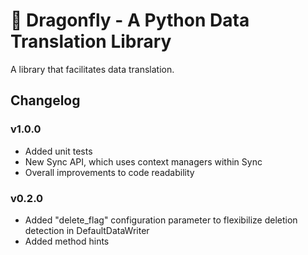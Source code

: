 # :dragon_face: Dragonfly - A Python Data Translation Library

A library that facilitates data translation.

## Changelog

### v1.0.0

- Added unit tests
- New Sync API, which uses context managers within Sync
- Overall improvements to code readability

### v0.2.0

- Added "delete_flag" configuration parameter to flexibilize deletion detection in DefaultDataWriter
- Added method hints

